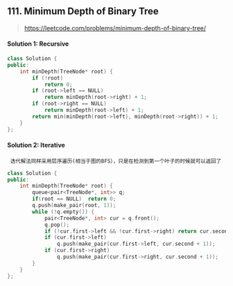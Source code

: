 ## 111. Minimum Depth of Binary Tree
> https://leetcode.com/problems/minimum-depth-of-binary-tree/

#### Solution 1: Recursive
```cpp
class Solution {
public:
    int minDepth(TreeNode* root) {
        if (!root)
            return 0;
        if (root->left == NULL)
            return minDepth(root->right) + 1;
        if (root->right == NULL)
            return minDepth(root->left) + 1;
        return min(minDepth(root->left), minDepth(root->right)) + 1;
    }
};
```
#### Solution 2: Iterative
```
 迭代解法同样采用层序遍历(相当于图的BFS），只是在检测到第一个叶子的时候就可以返回了
```
```cpp
class Solution {
public:
    int minDepth(TreeNode* root) {
        queue<pair<TreeNode*, int>> q;
        if(root == NULL)  return 0;
        q.push(make_pair(root, 1));
        while (!q.empty()) {
            pair<TreeNode*, int> cur = q.front();
            q.pop();
            if (!cur.first->left && !cur.first->right) return cur.second;
            if (cur.first->left)
                q.push(make_pair(cur.first->left, cur.second + 1));
            if (cur.first->right)
                q.push(make_pair(cur.first->right, cur.second + 1));
        }
    }
};
```
